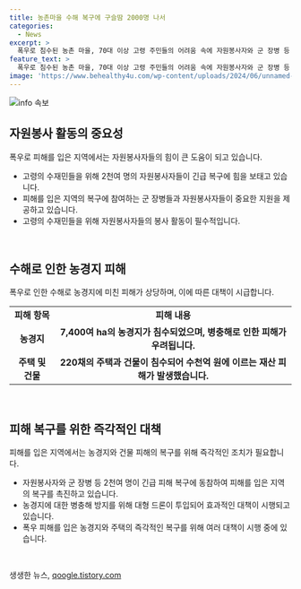 ```yaml
---
title: 농촌마을 수해 복구에 구슬땀 2000명 나서
categories:
  - News
excerpt: >
  폭우로 침수된 농촌 마을, 70대 이상 고령 주민들의 어려움 속에 자원봉사자와 군 장병 등 2천여 명이 긴급 복구에 나서고 있습니다. 논과 밭이 침수된 또 다른 마을에서는 대형 드론이 투입되어 병충해 방지 작업을 진행 중입니다. 이로써 충남에서만 7천 4백여 ha의 농경지와 220채의 주택과 건물이 침수되며 500억 원 이상의 피해가 발생했습니다.
feature_text: >
  폭우로 침수된 농촌 마을, 70대 이상 고령 주민들의 어려움 속에 자원봉사자와 군 장병 등 2천여 명이 긴급 복구에 나서고 있습니다. 논과 밭이 침수된 또 다른 마을에서는 대형 드론이 투입되어 병충해 방지 작업을 진행 중입니다. 이로써 충남에서만 7천 4백여 ha의 농경지와 220채의 주택과 건물이 침수되며 500억 원 이상의 피해가 발생했습니다.
image: 'https://www.behealthy4u.com/wp-content/uploads/2024/06/unnamed-file.png'
---
```


<p><img src="https://www.behealthy4u.com/wp-content/uploads/2024/06/unnamed-file.png" alt="info 속보" /></p>

<h2 data-ke-size="size26">자원봉사 활동의 중요성</h2>

<p data-ke-size="size16">폭우로 피해를 입은 지역에서는 자원봉사자들의 힘이 큰 도움이 되고 있습니다.</p>

<ul>
  <li>고령의 수재민들을 위해 2천여 명의 자원봉사자들이 긴급 복구에 힘을 보태고 있습니다.</li>
  <li>피해를 입은 지역의 복구에 참여하는 군 장병들과 자원봉사자들이 중요한 지원을 제공하고 있습니다.</li>
  <li>고령의 수재민들을 위해 자원봉사자들의 봉사 활동이 필수적입니다.</li>
</ul>

<p data-ke-size="size16">&nbsp;</p>

<h2 data-ke-size="size26">수해로 인한 농경지 피해</h2>

<p data-ke-size="size16">폭우로 인한 수해로 농경지에 미친 피해가 상당하며, 이에 따른 대책이 시급합니다.</p>

<table>
  <tr>
    <td style="text-align: center; height: 17px;"><b>피해 항목</b></td>
    <td style="text-align: center; height: 17px;"><b>피해 내용</b></td>
  </tr>
  <tr>
    <td style="text-align: center; height: 17px;"><b>농경지</b></td>
    <td style="text-align: center; height: 17px;"><b>7,400여 ha의 농경지가 침수되었으며, 병충해로 인한 피해가 우려됩니다.</b></td>
  </tr>
  <tr>
    <td style="text-align: center; height: 17px;"><b>주택 및 건물</b></td>
    <td style="text-align: center; height: 17px;"><b>220채의 주택과 건물이 침수되어 수천억 원에 이르는 재산 피해가 발생했습니다.</b></td>
  </tr>
</table>

<p data-ke-size="size16">&nbsp;</p>

<h2 data-ke-size="size26">피해 복구를 위한 즉각적인 대책</h2>

<p data-ke-size="size16">피해를 입은 지역에서는 농경지와 건물 피해의 복구를 위해 즉각적인 조치가 필요합니다.</p>

<ul>
  <li>자원봉사자와 군 장병 등 2천여 명이 긴급 피해 복구에 동참하여 피해를 입은 지역의 복구를 촉진하고 있습니다.</li>
  <li>농경지에 대한 병충해 방지를 위해 대형 드론이 투입되어 효과적인 대책이 시행되고 있습니다.</li>
  <li>폭우 피해를 입은 농경지와 주택의 즉각적인 복구를 위해 여러 대책이 시행 중에 있습니다.</li>
</ul>

<p data-ke-size="size16">&nbsp;</p>
생생한 뉴스, <a href="https://qoogle.tistory.com" rel="dofollow">qoogle.tistory.com</a>


